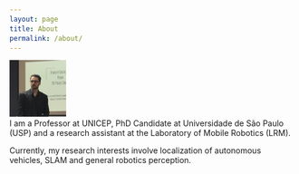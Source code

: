 ```yaml
---
layout: page
title: About
permalink: /about/
---
```

<img src="img/me.jpeg" alt="profile" width="100"/></br>
I am a Professor at UNICEP, PhD Candidate at Universidade de São Paulo (USP) and a research assistant at the Laboratory of Mobile Robotics (LRM).

Currently, my research interests involve localization of autonomous vehicles, SLAM and general robotics perception.